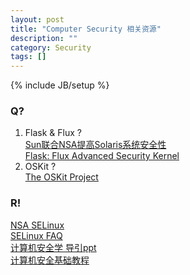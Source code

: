 ```yaml
---
layout: post
title: "Computer Security 相关资源"
description: ""
category: Security
tags: []
---
```

{% include JB/setup %}
### Q?
1. Flask & Flux ?   
[Sun联合NSA提高Solaris系统安全性](http://www.cnetnews.com.cn/2008/0328/785793.shtml)  
[Flask: Flux Advanced Security Kernel](http://www.cs.utah.edu/flux/fluke/html/flask.html)  
2. OSKit ?  
[The OSKit Project ](http://www.cs.utah.edu/flux/oskit/)   

### R!
[NSA SELinux](http://www.nsa.gov/research/selinux/index.shtml)  
[SELinux FAQ](http://docs.fedoraproject.org/en-US/Fedora/13/html/SELinux_FAQ/index.html)  
[计算机安全学 导引ppt](http://cis.sjtu.edu.cn/download/b/b1/Lychap01.pdf)  
[计算机安全基础教程](http://ishare.iask.sina.com.cn/f/17517924.html)
